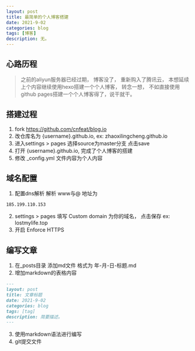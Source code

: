 ```yaml
---
layout: post
title: 最简单的个人博客搭建
date: 2021-9-02
categories: blog
tags: [博客]
description: 无。
---
```


## 心路历程
> 之前的aliyun服务器已经过期， 博客没了， 重新购入了腾讯云， 本想延续上个内容继续使用hexo搭建一个个人博客， 转念一想， 不如直接使用github pages搭建一个个人博客得了，说干就干。

## 搭建过程
1. fork https://github.com/cnfeat/blog.io
2. 改仓库名为 {username}.github.io, ex: zhaoxilingcheng.github.io
3. 进入settings > pages 选择source为master分支 点击save
4. 打开 {username}.github.io, 完成了个人博客的搭建
5. 修改 _config.yml 文件内容为个人内容
## 域名配置
1. 配置dns解析 解析 www与@ 地址为
```
185.199.110.153
```
2. settings > pages  填写 Custom domain 为你的域名， 点击保存  ex: lostmylife.top
3. 开启 Enforce HTTPS 

## 编写文章
1. 在_posts目录 添加md文件 格式为 年-月-日-标题.md
2. 增加markdown的表格内容 
```markdown
---
layout: post
title: 文章标题
date: 2021-9-02
categories: blog
tags: [tag]
description: 简要描述。
---
```
3. 使用markdown语法进行编写
4. git提交文件








